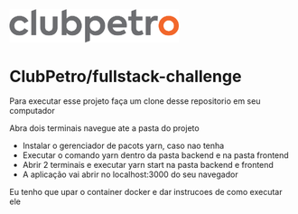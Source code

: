 <img src="logo-clubpetro.png" alt="Clubpetro" width="300">

# ClubPetro/fullstack-challenge


Para executar esse projeto faça um clone desse repositorio em seu computador

Abra dois terminais navegue ate a pasta do projeto 

- Instalar o gerenciador de pacots yarn, caso nao tenha
- Executar o comando yarn dentro da pasta backend e na pasta frontend
- Abrir 2 terminais e executar yarn start na pasta backend e frontend
- A aplicação vai abrir no localhost:3000 do seu navegador

Eu tenho que upar o container docker e dar instrucoes de como executar ele

